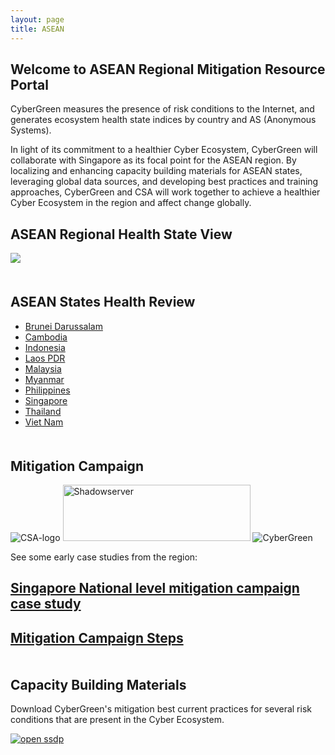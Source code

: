 ```yaml
---
layout: page
title: ASEAN
---
```

## Welcome to ASEAN Regional Mitigation Resource Portal
CyberGreen measures the presence of risk conditions to the Internet, and generates ecosystem health state indices by country and AS (Anonymous Systems).

In light of its commitment to a healthier Cyber Ecosystem, CyberGreen will collaborate with Singapore as its focal point for the ASEAN region. By localizing and enhancing capacity building materials for ASEAN states, leveraging global data sources, and developing best practices and training approaches, CyberGreen and CSA will work together to achieve a healthier Cyber Ecosystem in the region and affect change globally. 

## ASEAN Regional Health State View
<div>
  <img src="{{site.media}}mitigation-map.png"/>
</div>

<div style="margin-bottom: 50px">
</div>

## ASEAN States Health Review

*  <a href="http://stats.cybergreen.net/place/brunei/">Brunei Darussalam</a>
*  <a href="http://stats.cybergreen.net/place/cambodia/">Cambodia</a>
*  <a href="http://stats.cybergreen.net/place/indonesia/">Indonesia</a>
*  <a href="http://stats.cybergreen.net/place/laos/">Laos PDR</a>
*  <a href="http://stats.cybergreen.net/place/malaysia">Malaysia</a>
*  <a href="http://stats.cybergreen.net/place/myanmar">Myanmar</a>
*  <a href="http://stats.cybergreen.net/place/philippines">Philippines</a>
*  <a href="http://stats.cybergreen.net/place/singapore ">Singapore </a>
*  <a href="http://stats.cybergreen.net/place/thailand">Thailand</a>
*  <a href="http://stats.cybergreen.net/place/vietnam/">Viet Nam</a>

<div style="margin-bottom: 50px">
</div>

## Mitigation Campaign

<img class="alignnone wp-image-210 aligncenter" src="{{site.media}}csa-logo.jpg" alt="CSA-logo" /> <img class="alignnone size-full wp-image-171 aligncenter" src="{{site.media}}Shadowserver.png" alt="Shadowserver" width="300" height="90" /> <img class="alignnone size-full wp-image-171 aligncenter" src="{{site.media}}CG_Logo_Colorchange_GreyandGreen.png" alt="CyberGreen" /> 

See some early case studies from the region:

## <a href="/mitigation/singapore-campaign/">Singapore National level mitigation campaign case study</a>

## <a href="/mitigation/campaign-steps/">Mitigation Campaign Steps</a>

<div style="margin-bottom: 50px">
</div>

## Capacity Building Materials
Download CyberGreen's mitigation best current practices for several risk conditions that are present in the Cyber Ecosystem.

<a download="CyberGreen-OpenSSDP-Email-96ppi-AT.pptx" href="/img/medialibrary/" title="open ssdp">
    <img alt="open ssdp" src="{{site.media}}document-green.png">
</a>

 <a href="/img/medialibrary/CyberGreen-OpenSSDP-Email-96ppi-AT.pptx" download="open SSDP">

